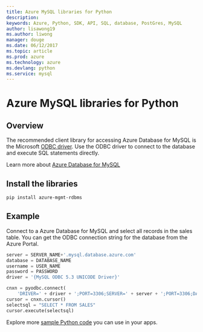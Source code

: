 ```yaml
---
title: Azure MySQL libraries for Python
description: 
keywords: Azure, Python, SDK, API, SQL, database, PostGres, MySQL
author: lisawong19
ms.author: liwong
manager: douge
ms.date: 06/12/2017
ms.topic: article
ms.prod: azure
ms.technology: azure
ms.devlang: python
ms.service: mysql
---
```

# Azure MySQL libraries for Python 

## Overview

The recommended client library for accessing Azure Database for MySQL is the Microsoft [ODBC driver](https://docs.microsoft.com/azure/sql-database/sql-database-connect-query-python#install-the-python-and-database-communication-libraries). Use the ODBC driver to connect to the database and execute SQL statements directly.

Learn more about [Azure Database for MySQL](https://docs.microsoft.com/azure/MySQL/)

## Install the libraries
```bash
pip install azure-mgmt-rdbms
```

## Example
Connect to a Azure Database for MySQL and select all records in the sales table. You can get the ODBC connection string for the database from the Azure Portal.

```python
server = SERVER_NAME+'.mysql.database.azure.com'
database = DATABASE_NAME
username = USER_NAME
password = PASSWORD
driver = '{MySQL ODBC 5.3 UNICODE Driver}'

cnxn = pyodbc.connect(
    'DRIVER=' + driver + ';PORT=3306;SERVER=' + server + ';PORT=3306;DATABASE=' + database + ';UID=' + username + ';PWD=' + password)
cursor = cnxn.cursor()
selectsql = "SELECT * FROM SALES"
cursor.execute(selectsql)
```

Explore more [sample Python code](https://azure.microsoft.com/resources/samples/?platform=python) you can use in your apps.